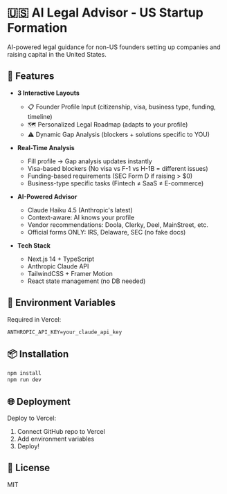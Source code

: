 # 🇺🇸 AI Legal Advisor - US Startup Formation

AI-powered legal guidance for non-US founders setting up companies and raising capital in the United States.

## 🚀 Features

- **3 Interactive Layouts**
  - 📋 Founder Profile Input (citizenship, visa, business type, funding, timeline)
  - 🗺️ Personalized Legal Roadmap (adapts to your profile)
  - ⚠️ Dynamic Gap Analysis (blockers + solutions specific to YOU)

- **Real-Time Analysis**
  - Fill profile → Gap analysis updates instantly
  - Visa-based blockers (No visa vs F-1 vs H-1B = different issues)
  - Funding-based requirements (SEC Form D if raising > $0)
  - Business-type specific tasks (Fintech ≠ SaaS ≠ E-commerce)

- **AI-Powered Advisor**
  - Claude Haiku 4.5 (Anthropic's latest)
  - Context-aware: AI knows your profile
  - Vendor recommendations: Doola, Clerky, Deel, MainStreet, etc.
  - Official forms ONLY: IRS, Delaware, SEC (no fake docs)

- **Tech Stack**
  - Next.js 14 + TypeScript
  - Anthropic Claude API
  - TailwindCSS + Framer Motion
  - React state management (no DB needed)

## 🔧 Environment Variables

Required in Vercel:

```
ANTHROPIC_API_KEY=your_claude_api_key
```

## 📦 Installation

```bash
npm install
npm run dev
```

## 🌐 Deployment

Deploy to Vercel:
1. Connect GitHub repo to Vercel
2. Add environment variables
3. Deploy!

## 📄 License

MIT
